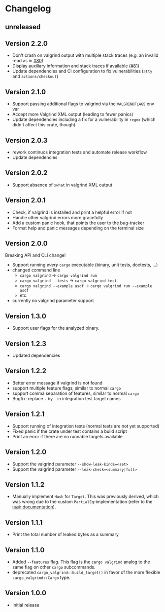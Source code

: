 # Changelog

## unreleased

## Version 2.2.0
- Don't crash on valgrind output with multiple stack traces (e.g. an invalid read as in [#80](https://github.com/jfrimmel/cargo-valgrind/pull/80))
- Display auxiliary information and stack traces if available ([#81](https://github.com/jfrimmel/cargo-valgrind/pull/81))
- Update dependencies and CI configuration to fix vulnerabilities (`atty` and `actions/checkout`)

## Version 2.1.0
- Support passing additional flags to valgrind via the `VALGRINDFLAGS` env var
- Accept more Valgrind XML output (leading to fewer panics)
- Update dependencies including a fix for a vulnerability in `regex` (which didn't affect this crate, though)

## Version 2.0.3
- rework continuos integration tests and automate release workflow
- Update dependencies

## Version 2.0.2
- Support absence of `xwhat` in valgrind XML output

## Version 2.0.1
- Check, if valgrind is installed and print a helpful error if not
- Handle other valgrind errors more gracefully
- Add a custom panic hook, that points the user to the bug-tracker
- Format help and panic messages depending on the terminal size

## Version 2.0.0
Breaking API and CLI change!
- Support running _every_ `cargo` executable (binary, unit tests, doctests, ...)
- changed command line
    - `cargo valgrind` -> `cargo valgrind run`
    - `cargo valgrind --tests` -> `cargo valgrind test`
    - `cargo valgrind --example asdf` -> `cargo valgrind run --example asdf`
    - etc.
- currently no valgrind parameter support

## Version 1.3.0
- Support user flags for the analyzed binary.

## Version 1.2.3
- Updated dependencies

## Version 1.2.2
- Better error message if valgrind is not found
- support multiple feature flags, similar to normal `cargo`
- support comma separation of features, similar to normal `cargo`
- Bugfix: replace `-` by `_` in integration test target names

## Version 1.2.1
- Support running of integration tests (normal tests are not yet supported)
- Fixed panic if the crate under test contains a build script
- Print an error if there are no runnable targets available

## Version 1.2.0
- Support the valgrind parameter `--show-leak-kinds=<set>`
- Support the valgrind parameter `--leak-check=<summary|full>`

## Version 1.1.2
- Manually implement `Hash` for `Target`.
  This was previously derived, which was wrong due to the custom `PartialEq`-implementation (refer to the [`Hash` documentation](https://doc.rust-lang.org/std/hash/trait.Hash.html#hash-and-eq)).

## Version 1.1.1
- Print the total number of leaked bytes as a summary

## Version 1.1.0
- Added `--features` flag.
  This flag is the `cargo valgrind` analog to the same flag on other `cargo` subcommands.
- deprecated `cargo_valgrind::build_target()` in favor of the more flexible `cargo_valgrind::Cargo` type.

## Version 1.0.0
- Initial release
